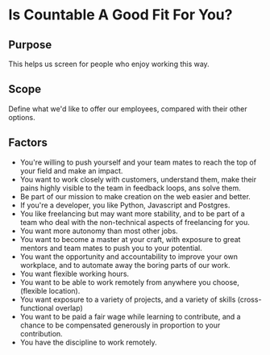 # Is Countable A Good Fit For You?

## Purpose
This helps us screen for people who enjoy working this way.

## Scope
Define what we'd like to offer our employees, compared with their other options. 

## Factors

  * You're willing to push yourself and your team mates to reach the top of your field and make an impact.
  * You want to work closely with customers, understand them, make their pains highly visible to the team in feedback loops, ans solve them.
  * Be part of our mission to make creation on the web easier and better.
  * If you're a developer, you like Python, Javascript and Postgres.
  * You like freelancing but may want more stability, and to be part of a team who deal with the non-technical aspects of freelancing for you.
  * You want more autonomy than most other jobs.
  * You want to become a master at your craft, with exposure to great mentors and team mates to push you to your potential.
  * You want the opportunity and accountability to improve your own workplace, and to automate away the boring parts of our work.
  * You want flexible working hours.
  * You want to be able to work remotely from anywhere you choose, (flexible location).
  * You want exposure to a variety of projects, and a variety of skills (cross-functional overlap)
  * You want to be paid a fair wage while learning to contribute, and a chance to be compensated generously in proportion to your contribution.
  * You have the discipline to work remotely.
